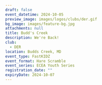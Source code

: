 ```yaml
---
draft: false
event_datetime: 2024-10-05
preview_image: images/logos/clubs/der.gif
bg_image: images/feature-bg.jpg
attachments: null
title: Budd's Creek
description: We're Back!
club:
  - DER
location: Budds Creek, MD
event_type: FastKIDZ
event_format: Hare Scramble
event_series: ECEA Youth Series
registration_date: ""
expiryDate: 2024-10-07
---
```


